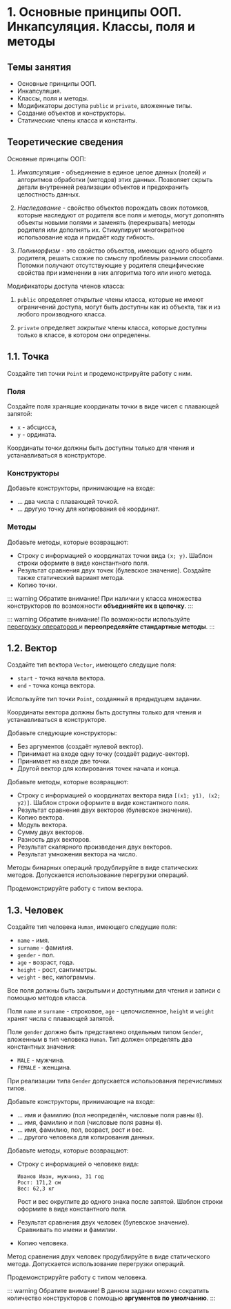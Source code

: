 # 1. Основные принципы ООП. Инкапсуляция. Классы, поля и методы

## Темы занятия

- Основные принципы ООП.
- Инкапсуляция.
- Классы, поля и методы.
- Модификаторы доступа `public` и `private`, вложенные типы.
- Создание объектов и конструкторы.
- Статические члены класса и константы.

## Теоретические сведения

Основные принципы ООП:

1. _Инкапсуляция_ - объединение в единое целое данных (полей) и алгоритмов 
обработки (методов) этих данных. Позволяет скрыть детали внутренней 
реализации объектов и предохранить целостность данных.

2. _Наследование_ - свойство объектов порождать своих потомков, которые
наследуют от родителя все поля и методы, могут дополнять объекты новыми 
полями и заменять (перекрывать) методы родителя или дополнять их.
Стимулирует многократное использование кода и придаёт коду гибкость.

3. _Полиморфизм_ - это свойство объектов, имеющих одного общего родителя, 
решать схожие по смыслу проблемы разными способами. Потомки получают 
отсутствующие у родителя специфические свойства при изменении в них 
алгоритма того или иного метода.

Модификаторы доступа членов класса:

1. `public` определяет _открытые_ члены класса, которые не имеют ограничений 
доступа, могут быть доступны как из объекта, так и из любого производного 
класса.

2. `private` определяет _закрытые_ члены класса, которые доступны только в 
классе, в котором они определены.

## 1.1. Точка

Создайте тип точки `Point` и продемонстрируйте работу с ним.

### Поля

Создайте поля хранящие координаты точки в виде чисел с плавающей запятой:

- `x` - абсцисса,
- `y` - ордината.

Координаты точки должны быть доступны только для чтения и устанавливаться в 
конструкторе.

### Конструкторы

Добавьте конструкторы, принимающие на входе:

- ... два числа с плавающей точкой.
- ... другую точку для копирования её координат.

### Методы

Добавьте методы, которые возвращают:

- Строку с информацией о координатах точки вида `(x; y)`.
Шаблон строки оформите в виде константного поля.
- Результат сравнения двух точек (булевское значение). Создайте также 
статический вариант метода.
- Копию точки.

::: warning Обратите внимание!
При наличии у класса множества конструкторов по возможности
**объединяйте их в цепочку**.
:::

::: warning Обратите внимание!
По возможности используйте [перегрузку операторов
](https://ru.wikipedia.org/wiki/Перегрузка_операторов) и
**переопределяйте стандартные методы**.
:::

## 1.2. Вектор

Создайте тип вектора `Vector`, имеющего следущие поля:

- `start` - точка начала вектора.
- `end` - точка конца вектора.

Используйте тип точки `Point`, созданный в предыдущем задании.

Координаты вектора должны быть доступны только для чтения и устанавливаться в 
конструкторе.

Добавьте следующие конструкторы:

- Без аргументов (создаёт нулевой вектор).
- Принимает на входе одну точку (создаёт радиус-вектор).
- Принимает на входе две точки.
- Другой вектор для копирования точек начала и конца.

Добавьте методы, которые возвращают:

- Строку с информацией о координатах вектора вида `[(x1; y1), (x2; y2)]`.
Шаблон строки оформите в виде константного поля.
- Результат сравнения двух векторов (булевское значение).
- Копию вектора.
- Модуль вектора.
- Сумму двух векторов.
- Разность двух векторов.
- Результат скалярного произведения двух векторов.
- Результат умножения вектора на число.

Методы бинарных операций продублируйте в виде статических методов. 
Допускается использование перегрузки операций.

Продемонстрируйте работу с типом вектора.

## 1.3. Человек

Создайте тип человека `Human`, имеющего следущие поля:

- `name` - имя.
- `surname` - фамилия.
- `gender` - пол.
- `age` - возраст, года.
- `height` - рост, сантиметры.
- `weight` - вес, килограммы.

Все поля должны быть закрытыми и доступными для чтения и записи с помощью 
методов класса.

Поля `name` и `surname` - строковое, `age` - целочисленное,
`height` и `weight` хранят числа с плавающей запятой.

Поле `gender` должно быть представлено отдельным типом `Gender`, вложенным в 
тип человека `Human`. Тип должен определять два константных значения:

- `MALE` - мужчина.
- `FEMALE` - женщина.

При реализации типа `Gender` допускается использования перечислимых типов.

Добавьте конструкторы, принимающие на входе:

- ... имя и фамилию (пол неопределён, числовые поля равны `0`).
- ... имя, фамилию и пол (числовые поля равны `0`).
- ... имя, фамилию, пол, возраст, рост и вес.
- ... другого человека для копирования данных.

Добавьте методы, которые возвращают:

- Строку с информацией о человеке вида:

  ```
  Иванов Иван, мужчина, 31 год
  Рост: 171,2 см
  Вес: 62,3 кг
  ```
  
  Рост и вес округлите до одного знака после запятой. Шаблон строки оформите в 
  виде константного поля.
  
- Результат сравнения двух человек (булевское значение).
Сравнивать по имени и фамилии.

- Копию человека.

Метод сравнения двух человек продублируйте в виде статического метода. 
Допускается использование перегрузки операций.

Продемонстрируйте работу с типом человека.

::: warning Обратите внимание!
В данном задании можно сократить количество конструкторов с помощью 
**аргументов по умолчанию**.
:::